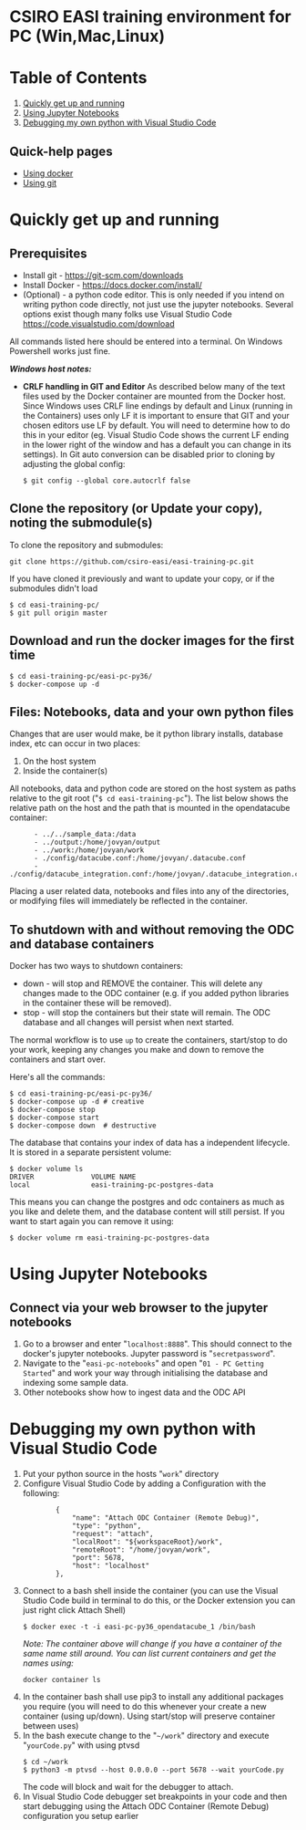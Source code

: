 # CSIRO EASI training environment for PC (Win,Mac,Linux) 

# Table of Contents
1. [Quickly get up and running](#quickly-get-up-and-running)
2. [Using Jupyter Notebooks](#using-jupyter-notebooks)
3. [Debugging my own python with Visual Studio Code](#debugging-my-own-python-with-visual-studio-code)

## Quick-help pages
* [Using docker](using-docker.md)
* [Using git](using-git.md)

# Quickly get up and running
## Prerequisites
* Install git - https://git-scm.com/downloads
* Install Docker - https://docs.docker.com/install/
* (Optional) - a python code editor. This is only needed if you intend on writing python code directly, not just use the jupyter notebooks. Several options exist though many folks use Visual Studio Code https://code.visualstudio.com/download

All commands listed here should be entered into a terminal. On Windows Powershell works just fine.

***Windows host notes:***
* __CRLF handling in GIT and Editor__ As described below many of the text files used by the Docker container are mounted from the Docker host. Since Windows uses CRLF line endings by default and Linux (running in the Containers) uses only LF it is important to ensure that GIT and your chosen editors use LF by default. You will need to determine how to do this in your editor (eg. Visual Studio Code shows the current LF ending in the lower right of the window and has a default you can change in its settings). In Git auto conversion can be disabled prior to cloning by adjusting the global config:
    ```
    $ git config --global core.autocrlf false
    ```

## Clone the repository (or Update your copy), noting the submodule(s)
To clone the repository and submodules:
```
git clone https://github.com/csiro-easi/easi-training-pc.git
```

If you have cloned it previously and want to update your copy, or if the submodules didn't load
```
$ cd easi-training-pc/
$ git pull origin master
```

## Download and run the docker images for the first time 
```
$ cd easi-training-pc/easi-pc-py36/
$ docker-compose up -d
```

## Files: Notebooks, data and your own python files
Changes that are user would make, be it python library installs, database index, etc can occur in two places:
1. On the host system
2. Inside the container(s)

All notebooks, data and python code are stored on the host system as paths relative to the git root ("`$ cd easi-training-pc`"). The list below shows the relative path on the host and the path that is mounted in the opendatacube container:
```
      - ../../sample_data:/data
      - ../output:/home/jovyan/output
      - ../work:/home/jovyan/work
      - ./config/datacube.conf:/home/jovyan/.datacube.conf
      - ./config/datacube_integration.conf:/home/jovyan/.datacube_integration.conf
```
Placing a user related data, notebooks and files into any of the directories, or modifying files will immediately be reflected in the container. 


## To shutdown with and without removing the ODC and database containers
Docker has two ways to shutdown containers:
* down - will stop and REMOVE the container. This will delete any changes made to the ODC container (e.g. if you added python libraries in the container these will be removed).
* stop - will stop the containers but their state will remain. The ODC database and all changes will persist when next started.

The normal workflow is to use `up` to create the containers, start/stop to do your work, keeping any changes you make and down to remove the containers and start over.

Here's all the commands:
```
$ cd easi-training-pc/easi-pc-py36/
$ docker-compose up -d # creative
$ docker-compose stop 
$ docker-compose start
$ docker-compose down  # destructive
```
The database that contains your index of data has a independent lifecycle. It is stored in a separate persistent volume:
```
$ docker volume ls
DRIVER              VOLUME NAME
local               easi-training-pc-postgres-data
```
This means you can change the postgres and odc containers as much as you like and delete them, and the database content will still persist. If you want to start again you can remove it using:
```
$ docker volume rm easi-training-pc-postgres-data
```

# Using Jupyter Notebooks
## Connect via your web browser to the jupyter notebooks
1. Go to a browser and enter "`localhost:8888`". This should connect to the docker's jupyter notebooks. Jupyter password is "`secretpassword`".
2. Navigate to the "`easi-pc-notebooks`" and open "`01 - PC Getting Started`" and work your way through initialising the database and indexing some sample data.
3. Other notebooks show how to ingest data and the ODC API

# Debugging my own python with Visual Studio Code
1. Put your python source in the hosts "`work`" directory
1. Configure Visual Studio Code by adding a Configuration with the following:
    ```
            {
                "name": "Attach ODC Container (Remote Debug)",
                "type": "python",
                "request": "attach",
                "localRoot": "${workspaceRoot}/work",
                "remoteRoot": "/home/jovyan/work",
                "port": 5678,
                "host": "localhost"
            },
    ```
1. Connect to a bash shell inside the container (you can use the Visual Studio Code build in terminal to do this, or the Docker extension you can just right click Attach Shell)
    ```
    $ docker exec -t -i easi-pc-py36_opendatacube_1 /bin/bash
    ```
    _Note: The container above will change if you have a container of the same name still around. You can list current containers and get the names using:_
    ```
    docker container ls
    ```
1. In the container bash shall use pip3 to install any additional packages you require (you will need to do this whenever your create a new container (using up/down). Using start/stop will preserve container between uses)
1. In the bash execute change to the "`~/work`" directory and execute "`yourCode.py`" with using ptvsd
    ```
    $ cd ~/work
    $ python3 -m ptvsd --host 0.0.0.0 --port 5678 --wait yourCode.py
    ```
    The code will block and wait for the debugger to attach.
1. In Visual Studio Code debugger set breakpoints in your code and then start debugging using the Attach ODC Container (Remote Debug) configuration you setup earlier
